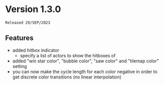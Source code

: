# Version 1.3.0

`Released 29/SEP/2023`

## Features

- added hitbox indicator
  - specify a list of actors to show the hitboxes of
- added "win star color", "bubble color", "saw color" and "tilemap color" setting
- you can now make the cycle length for each color negative in order to get discrete color transitions (no linear interpolation)
